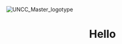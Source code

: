 ![UNCC_Master_logotype](https://user-images.githubusercontent.com/93800822/220252085-08752179-02e9-4edf-8d16-fde3b6249ab1.png)
# <p align=center> Hello  </p>
